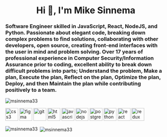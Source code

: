 <h1 align="center">Hi 👋, I'm Mike Sinnema</h1>
<h3 align="left">Software Engineer skilled in JavaScript, React, NodeJS, and Python. Passionate about elegant code, breaking down complex problems to find solutions, collaborating with other developers, open source, creating front-end interfaces with the user in mind and problem solving. Over 17 years of professional experience in Computer Security/Information Assurance prior to coding, excellent ability to break down difficult problems into parts; Understand the problem, Make a plan, Execute the plan, Reflect on the plan, Optimize the plan, Deploy, and then Maintain the plan while contributing positively to a team.</h3>

<p align="left"> <img src="https://komarev.com/ghpvc/?username=msinnema33" alt="msinnema33" /> </p>

<p align="left"><img src="https://devicons.github.io/devicon/devicon.git/icons/css3/css3-original-wordmark.svg" alt="css3" width="40" height="40"/> <img src="https://www.vectorlogo.zone/logos/figma/figma-icon.svg" alt="figma" width="40" height="40"/> <img src="https://www.vectorlogo.zone/logos/git-scm/git-scm-icon.svg" alt="git" width="40" height="40"/> <img src="https://devicons.github.io/devicon/devicon.git/icons/html5/html5-original-wordmark.svg" alt="html5" width="40" height="40"/> <img src="https://devicons.github.io/devicon/devicon.git/icons/javascript/javascript-original.svg" alt="javascript" width="40" height="40"/> <img src="https://devicons.github.io/devicon/devicon.git/icons/nodejs/nodejs-original-wordmark.svg" alt="nodejs" width="40" height="40"/> <img src="https://devicons.github.io/devicon/devicon.git/icons/postgresql/postgresql-original-wordmark.svg" alt="postgresql" width="40" height="40"/> <img src="https://devicons.github.io/devicon/devicon.git/icons/python/python-original.svg" alt="python" width="40" height="40"/> <img src="https://devicons.github.io/devicon/devicon.git/icons/react/react-original-wordmark.svg" alt="react" width="40" height="40"/> <img src="https://devicons.github.io/devicon/devicon.git/icons/redux/redux-original.svg" alt="redux" width="40" height="40"/></p><p><img align="left" src="https://github-readme-stats.vercel.app/api/top-langs/?username=msinnema33&layout=compact&hide=html" alt="msinnema33" /></p>

<p>&nbsp;<img align="center" src="https://github-readme-stats.vercel.app/api?username=msinnema33&show_icons=true" alt="msinnema33" /></p>
